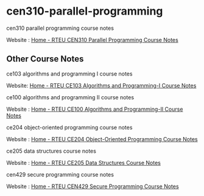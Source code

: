 # cen310-parallel-programming

cen310 parallel programming course notes

Website : [Home - RTEU CEN310 Parallel Programming Course Notes](https://ucoruh.github.io/cen310-parallel-programming/)

## Other Course Notes

ce103 algorithms and programming I course notes

Website: [Home - RTEU CE103 Algorithms and Programming-I Course Notes](https://ucoruh.github.io/ce103-algorithms-and-programming-I/)

ce100 algorithms and programming II course notes

Website : [Home - RTEU CE100 Algorithms and Programming-II Course Notes](https://ucoruh.github.io/ce100-algorithms-and-programming-II/)

ce204 object-oriented programming course notes

Website : [Home - RTEU CE204 Object-Oriented Programming Course Notes](https://ucoruh.github.io/ce204-object-oriented-programming/)

ce205 data structures course notes

Website : [Home - RTEU CE205 Data Structures Course Notes](https://ucoruh.github.io/ce205-data-structures/)

cen429 secure programming course notes

Website : [Home - RTEU CEN429 Secure Programming Course Notes](https://ucoruh.github.io/cen429-secure-programming/)



